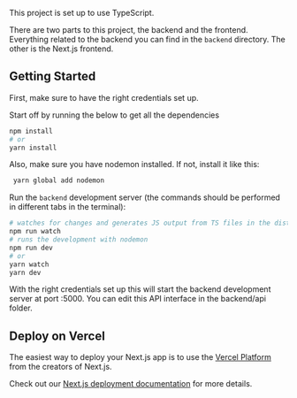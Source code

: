 This project is set up to use TypeScript.

There are two parts to this project, the backend and the frontend. Everything related to the backend you can find in the `backend` directory. The other is the Next.js frontend.

## Getting Started

First, make sure to have the right credentials set up.

Start off by running the below to get all the dependencies
```bash
npm install
# or
yarn install
```

Also, make sure you have nodemon installed. If not, install it like this:
```bash
 yarn global add nodemon
```

Run the `backend` development server (the commands should be performed in different tabs in the terminal):

```bash
# watches for changes and generates JS output from TS files in the dist folder
npm run watch
# runs the development with nodemon
npm run dev
# or
yarn watch
yarn dev
```

With the right credentials set up this will start the backend development server at port :5000. You can edit this API interface in the backend/api folder.

## Deploy on Vercel

The easiest way to deploy your Next.js app is to use the [Vercel Platform](https://vercel.com/new?utm_medium=default-template&filter=next.js&utm_source=create-next-app&utm_campaign=create-next-app-readme) from the creators of Next.js.

Check out our [Next.js deployment documentation](https://nextjs.org/docs/deployment) for more details.
